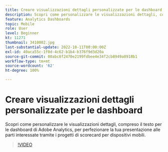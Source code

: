 ```yaml
---
title: Creare visualizzazioni dettagli personalizzate per le dashboard
description: Scopri come personalizzare le visualizzazioni dettagli, compreso il testo per le dashboard di Adobe Analytics, per perfezionare la tua presentazione alle parti interessate tramite i progetti di scorecard per dispositivi mobili.
feature: Analytics Dashboards
topic: Mobile
role: User
level: Beginner
kt: 11271
thumbnail: 3410002.jpg
last-substantial-update: 2022-10-11T00:00:00Z
exl-id: 40aca55c-1f0d-4c62-b1b4-b376f9d3d20a
source-git-commit: 00abc8f2470e2199fdbee4e34f2cb8949a8918b1
workflow-type: tm+mt
source-wordcount: '62'
ht-degree: 100%

---
```


# Creare visualizzazioni dettagli personalizzate per le dashboard

Scopri come personalizzare le visualizzazioni dettagli, compreso il testo per le dashboard di Adobe Analytics, per perfezionare la tua presentazione alle parti interessate tramite i progetti di scorecard per dispositivi mobili.

>[!VIDEO](https://video.tv.adobe.com/v/3413788/?quality=12&learn=on&captions=ita)
